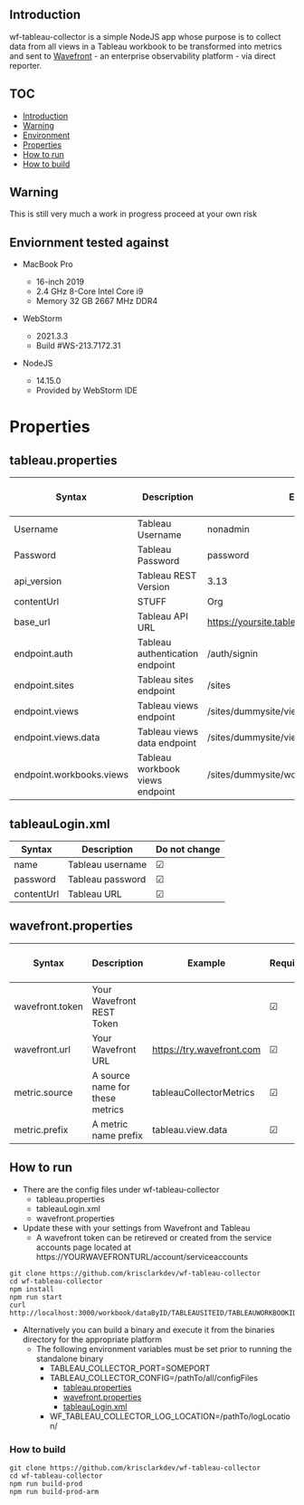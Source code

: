 ## Introduction
wf-tableau-collector is a simple NodeJS app whose purpose is to collect data from all views in a Tableau workbook
to be transformed into metrics and sent to [Wavefront](https://tanzu.vmware.com/observability) - an enterprise observability platform - via direct reporter.

## TOC
* [Introduction](#introduction)
* [Warning](#warning)
* [Environment](#enviornment-tested-against)
* [Properties](#properties)
* [How to run](#how-to-run)
* [How to build](#how-to-build)

## Warning
This is still very much a work in progress proceed at your own risk

## Enviornment tested against
* MacBook Pro
  * 16-inch 2019
  * 2.4 GHz 8-Core Intel Core i9
  * Memory 32 GB 2667 MHz DDR4

* WebStorm
  * 2021.3.3
  * Build #WS-213.7172.31

* NodeJS
  * 14.15.0
  * Provided by WebStorm IDE

# Properties

## tableau.properties

| Syntax                   | Description                        | Example                                   | Needs to be changed | Required |
|--------------------------|------------------------------------|-------------------------------------------|---------------------|----------|
| Username                 | Tableau Username                   | nonadmin                                  | &#9745;               | &#9745;      |
| Password                 | Tableau Password                   | password                                  | &#9745;               | &#9745;    |
| api_version              | Tableau REST Version               | 3.13                                      | &#9745;               | &#9745;    |
| contentUrl               | STUFF                              | Org                                       | &#9745;               | &#9745;    |
| base_url                 | Tableau API URL                    | https://yoursite.tableau.com              | &#9745;               | &#9745;    |
| endpoint.auth            | Tableau authentication endpoint    | /auth/signin                              | &#9744;               | &#9745;    |
| endpoint.sites           | Tableau sites endpoint             | /sites                                    | &#9744;               | &#9745;    |
| endpoint.views           | Tableau views endpoint             | /sites/dummysite/views                    | &#9744;               | &#9745;    |
| endpoint.views.data      | Tableau views data endpoint        | /sites/dummysite/views/dummyview/data     | &#9744;               | &#9745;    |
| endpoint.workbooks.views | Tableau workbook views endpoint    | /sites/dummysite/workbooks/dummyworkbook  | &#9744;               | &#9745;    |


## tableauLogin.xml

| Syntax | Description         | Do not change  |
| --- |------------------------|----------------|
| name | Tableau username      | &#9745;        |
| password | Tableau password  | &#9745;        |
| contentUrl   | Tableau URL   | &#9745;        |

## wavefront.properties

| Syntax           | Description                     | Example                   | Required   | Should be changed | Documentation                                                 |
|------------------|---------------------------------|---------------------------|------------|-------------------|---------------------------------------------------------------|
| wavefront.token  | Your Wavefront REST Token       |                           | &#9745;    | &#9745;           | [here](https://docs.wavefront.com/wavefront_api.html)         |
| wavefront.url    | Your Wavefront URL              | https://try.wavefront.com | &#9745;    | &#9745;           |                                                               |
| metric.source    | A source name for these metrics | tableauCollectorMetrics   | &#9745;    | &#9744;           | [here](https://docs.wavefront.com/sources_managing.html)      |
| metric.prefix    | A metric name prefix            | tableau.view.data         | &#9745;    | &#9744;           | [here](https://docs.wavefront.com/wavefront_data_format.html) |

## How to run

* There are the config files under wf-tableau-collector
  * tableau.properties
  * tableauLogin.xml
  * wavefront.properties
* Update these with your settings from Wavefront and Tableau
  * A wavefront token can be retireved or created from the service accounts page located at https://YOURWAVEFRONTURL/account/serviceaccounts

```shell
git clone https://github.com/krisclarkdev/wf-tableau-collector
cd wf-tableau-collector
npm install
npm run start
curl http://localhost:3000/workbook/dataByID/TABLEAUSITEID/TABLEAUWORKBOOKID
```

* Alternatively you can build a binary and execute it from the binaries directory for the appropriate platform
  * The following environment variables must be set prior to running the standalone binary
    * TABLEAU_COLLECTOR_PORT=SOMEPORT
    * TABLEAU_COLLECTOR_CONFIG=/pathTo/all/configFiles
      * [tableau.properties](https://raw.githubusercontent.com/krisclarkdev/wf-tableau-collector/master/config/tableau.properties)
      * [wavefront.properties](https://raw.githubusercontent.com/krisclarkdev/wf-tableau-collector/master/config/wavefront.properties)
      * [tableauLogin.xml](https://raw.githubusercontent.com/krisclarkdev/wf-tableau-collector/master/config/tableauLogin.xml)
    * WF_TABLEAU_COLLECTOR_LOG_LOCATION=/pathTo/logLocation/

### How to build

```shell
git clone https://github.com/krisclarkdev/wf-tableau-collector
cd wf-tableau-collector
npm run build-prod
npm run build-prod-arm
```
